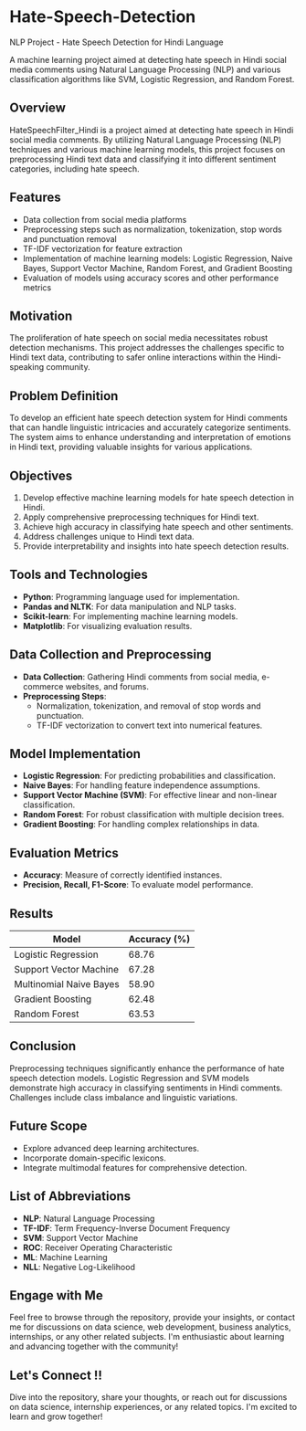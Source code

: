 # Hate-Speech-Detection
NLP Project - Hate Speech Detection for Hindi Language

A machine learning project aimed at detecting hate speech in Hindi social media comments using Natural Language Processing (NLP) and various classification algorithms like SVM, Logistic Regression, and Random Forest.

## Overview
HateSpeechFilter_Hindi is a project aimed at detecting hate speech in Hindi social media comments. By utilizing Natural Language Processing (NLP) techniques and various machine learning models, this project focuses on preprocessing Hindi text data and classifying it into different sentiment categories, including hate speech.

## Features
- Data collection from social media platforms
- Preprocessing steps such as normalization, tokenization, stop words and punctuation removal
- TF-IDF vectorization for feature extraction
- Implementation of machine learning models: Logistic Regression, Naive Bayes, Support Vector Machine, Random Forest, and Gradient Boosting
- Evaluation of models using accuracy scores and other performance metrics

## Motivation
The proliferation of hate speech on social media necessitates robust detection mechanisms. This project addresses the challenges specific to Hindi text data, contributing to safer online interactions within the Hindi-speaking community.

## Problem Definition
To develop an efficient hate speech detection system for Hindi comments that can handle linguistic intricacies and accurately categorize sentiments. The system aims to enhance understanding and interpretation of emotions in Hindi text, providing valuable insights for various applications.

## Objectives
1. Develop effective machine learning models for hate speech detection in Hindi.
2. Apply comprehensive preprocessing techniques for Hindi text.
3. Achieve high accuracy in classifying hate speech and other sentiments.
4. Address challenges unique to Hindi text data.
5. Provide interpretability and insights into hate speech detection results.

## Tools and Technologies
- **Python**: Programming language used for implementation.
- **Pandas and NLTK**: For data manipulation and NLP tasks.
- **Scikit-learn**: For implementing machine learning models.
- **Matplotlib**: For visualizing evaluation results.

## Data Collection and Preprocessing
- **Data Collection**: Gathering Hindi comments from social media, e-commerce websites, and forums.
- **Preprocessing Steps**:
  - Normalization, tokenization, and removal of stop words and punctuation.
  - TF-IDF vectorization to convert text into numerical features.

## Model Implementation
- **Logistic Regression**: For predicting probabilities and classification.
- **Naive Bayes**: For handling feature independence assumptions.
- **Support Vector Machine (SVM)**: For effective linear and non-linear classification.
- **Random Forest**: For robust classification with multiple decision trees.
- **Gradient Boosting**: For handling complex relationships in data.

## Evaluation Metrics
- **Accuracy**: Measure of correctly identified instances.
- **Precision, Recall, F1-Score**: To evaluate model performance.

## Results
| Model                    | Accuracy (%) |
|--------------------------|--------------|
| Logistic Regression      | 68.76        |
| Support Vector Machine   | 67.28        |
| Multinomial Naive Bayes  | 58.90        |
| Gradient Boosting        | 62.48        |
| Random Forest            | 63.53        |

## Conclusion
Preprocessing techniques significantly enhance the performance of hate speech detection models. Logistic Regression and SVM models demonstrate high accuracy in classifying sentiments in Hindi comments. Challenges include class imbalance and linguistic variations.

## Future Scope
- Explore advanced deep learning architectures.
- Incorporate domain-specific lexicons.
- Integrate multimodal features for comprehensive detection.

## List of Abbreviations
- **NLP**: Natural Language Processing
- **TF-IDF**: Term Frequency-Inverse Document Frequency
- **SVM**: Support Vector Machine
- **ROC**: Receiver Operating Characteristic
- **ML**: Machine Learning
- **NLL**: Negative Log-Likelihood

## Engage with Me
Feel free to browse through the repository, provide your insights, or contact me for discussions on data science, web development, business analytics, internships, or any other related subjects. I'm enthusiastic about learning and advancing together with the community!

## Let's Connect !!
Dive into the repository, share your thoughts, or reach out for discussions on data science, internship experiences, or any related topics. I'm excited to learn and grow together!


